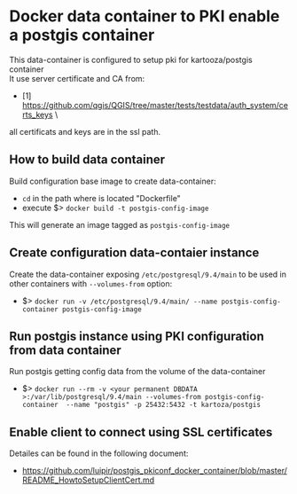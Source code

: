 # Docker data container to PKI enable a postgis container
This data-container is configured to setup pki for kartooza/postgis container\
It use server certificate and CA from:
* [1] https://github.com/qgis/QGIS/tree/master/tests/testdata/auth_system/certs_keys \

all certificats and keys are in the ssl path.

## How to build data container
Build configuration base image to create data-container:
* `cd` in the path where is located "Dockerfile"
* execute $> `docker build -t postgis-config-image`

This will generate an image tagged as `postgis-config-image`

## Create configuration data-contaier instance
Create the data-container exposing `/etc/postgresql/9.4/main` to be used
in other containers with `--volumes-from` option:
* $> `docker run -v /etc/postgresql/9.4/main/ --name postgis-config-container postgis-config-image`

## Run postgis instance using PKI configuration from data container
Run postgis getting config data from the volume of the data-container
* $> `docker run --rm -v <your permanent DBDATA >:/var/lib/postgresql/9.4/main --volumes-from postgis-config-container	--name "postgis" -p 25432:5432 -t kartoza/postgis`

## Enable client to connect using SSL certificates
Detailes can be found in the following document:
* https://github.com/luipir/postgis_pkiconf_docker_container/blob/master/README_HowtoSetupClientCert.md


